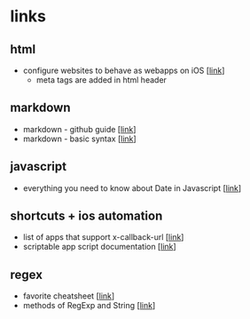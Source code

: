 # links

## html
* configure websites to behave as webapps on iOS [[link](https://developer.apple.com/library/archive/documentation/AppleApplications/Reference/SafariWebContent/ConfiguringWebApplications/ConfiguringWebApplications.html#//apple_ref/doc/uid/TP40002051-CH3-SW1)]
	* meta tags are added in html header
	
## markdown
* markdown - github guide [[link](https://guides.github.com/features/mastering-markdown/)]
* markdown - basic syntax [[link](https://www.markdownguide.org/basic-syntax/)]

## javascript
* everything you need to know about Date in Javascript [[link](https://css-tricks.com/everything-you-need-to-know-about-date-in-javascript/)]

## shortcuts + ios automation
* list of apps that support x-callback-url [[link](http://x-callback-url.com/apps/)]
* scriptable app script documentation [[link](https://docs.scriptable.app/script/)]

## regex
* favorite cheatsheet [[link](https://www.rexegg.com/regex-quickstart.html)]
* methods of RegExp and String [[link](https://javascript.info/regexp-methods)]

